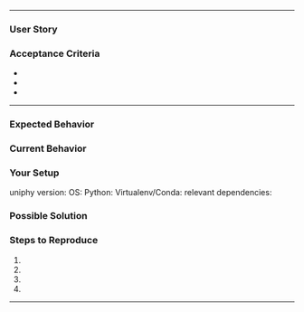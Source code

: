 <!-- Choose Template: -->

----------------------------------------------------------------------------

<!-- USER STORY -->
<!-- Provide User story in the title as well! -->

### User Story
<!-- As a <type of user>, I want <some goal> so that <some reason>. -->
### Acceptance Criteria
 -
 -
 -
 
 ----------------------------------------------------------------------------
 
<!-- BUG REPORT -->
<!-- Provide a general summary of the issue in the title above. -->

### Expected Behavior
<!-- Tell us what you expect to happen. -->

### Current Behavior
<!-- Tell us what happens instead of the expected behavior. -->

### Your Setup
<!-- Provide some details about your current environment -->
uniphy version:
OS:
Python:
Virtualenv/Conda:
relevant dependencies:

### Possible Solution
<!-- Not obligatory, but suggest a fix/reason for the bug. -->

### Steps to Reproduce
<!-- If possible, provide a link to a live example, or an unambiguous set of steps to -->
<!-- reproduce this bug. Include code to reproduce, if relevant. -->
1.
2.
3.
4.

----------------------------------------------------------------------------
